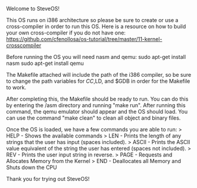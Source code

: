 Welcome to SteveOS!

This OS runs on i386 architecture so please be sure to create or use a cross-compiler in order to run this OS.
Here is a resource on how to build your own cross-compiler if you do not have one: 
https://github.com/cfenollosa/os-tutorial/tree/master/11-kernel-crosscompiler

Before running the OS you will need nasm and qemu:
sudo apt-get install nasm
sudo apt-get install qemu

The Makefile attached will include the path of the i386 compiler, so be sure to change the path variables for $CC,$LD, and $GDB in order for the Makefile to work.

After completing this, the Makefile should be ready to run. You can do this by entering the /asm directory and running "make run". After running this command, the qemu emulator should appear and the OS should load. You can use the command "make clean" to clean all object and binary files.

Once the OS is loaded, we have a few commands you are able to run:
    > HELP - Shows the available commands
    > LEN <user input> - Prints the length of any strings that the user has input (spaces included).
    > ASCII <user input> - Prints the ASCII value equivalent of the string the user has entered (spaces not included).
    > REV <user input> - Prints the user input string in reverse.
    > PAGE - Requests and Allocates Memory from the Kernel
    > END - Deallocates all Memory and Shuts down the CPU

Thank you for trying out SteveOS!
